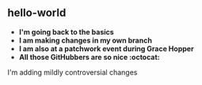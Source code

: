 ## hello-world
- **I'm going back to the basics**
- **I am making changes in my own branch**
- **I am also at a patchwork event during Grace Hopper**
- **All those GitHubbers are so nice :octocat:**


I'm adding mildly controversial changes
